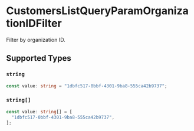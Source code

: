 # CustomersListQueryParamOrganizationIDFilter

Filter by organization ID.


## Supported Types

### `string`

```typescript
const value: string = "1dbfc517-0bbf-4301-9ba8-555ca42b9737";
```

### `string[]`

```typescript
const value: string[] = [
  "1dbfc517-0bbf-4301-9ba8-555ca42b9737",
];
```

